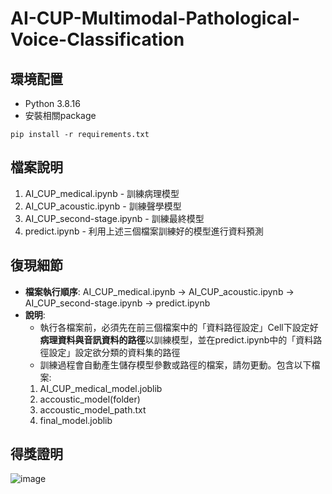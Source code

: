 # AI-CUP-Multimodal-Pathological-Voice-Classification

## 環境配置
* Python 3.8.16
* 安裝相關package
```
pip install -r requirements.txt
```
## 檔案說明
1. AI_CUP_medical.ipynb - 訓練病理模型
2. AI_CUP_acoustic.ipynb - 訓練聲學模型
3. AI_CUP_second-stage.ipynb - 訓練最終模型
4. predict.ipynb - 利用上述三個檔案訓練好的模型進行資料預測
## 復現細節
* **檔案執行順序**:
AI_CUP_medical.ipynb &rarr; AI_CUP_acoustic.ipynb &rarr; AI_CUP_second-stage.ipynb &rarr; predict.ipynb
* **說明**:
    * 執行各檔案前，必須先在前三個檔案中的「資料路徑設定」Cell下設定好**病理資料與音訊資料的路徑**以訓練模型，並在predict.ipynb中的「資料路徑設定」設定欲分類的資料集的路徑
    * 訓練過程會自動產生儲存模型參數或路徑的檔案，請勿更動。包含以下檔案:
    1. AI_CUP_medical_model.joblib
    2. accoustic_model(folder)
    3. accoustic_model_path.txt
    4. final_model.joblib
## 得獎證明
![image](https://github.com/alexsui/AI-CUP-Multimodal-Pathological-Voice-Classification/assets/53047989/ab457fd0-91a0-41ba-99d3-317aa7210f57)

    
 

